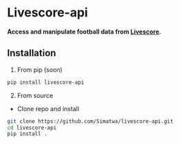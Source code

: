 # Livescore-api
**Access and manipulate football data from [Livescore](https://livescore.com).**

## Installation

1. From pip (soon)

```sh
pip install livescore-api
```

2. From source

- Clone repo and install
```sh
git clone https://github.com/Simatwa/livescore-api.git
cd livescore-api
pip install .
```

